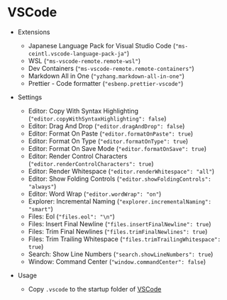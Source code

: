 # VSCode

- Extensions
    - Japanese Language Pack for Visual Studio Code (`"ms-ceintl.vscode-language-pack-ja"`)
    - WSL (`"ms-vscode-remote.remote-wsl"`)
    - Dev Containers (`"ms-vscode-remote.remote-containers"`)
    - Markdown All in One (`"yzhang.markdown-all-in-one"`)
    - Prettier - Code formatter (`"esbenp.prettier-vscode"`)

- Settings
    - Editor: Copy With Syntax Highlighting (`"editor.copyWithSyntaxHighlighting": false`)
    - Editor: Drag And Drop (`"editor.dragAndDrop": false`)
    - Editor: Format On Paste (`"editor.formatOnPaste": true`)
    - Editor: Format On Type (`"editor.formatOnType": true`)
    - Editor: Format On Save Mode (`"editor.formatOnSave": true`)
    - Editor: Render Control Characters (`"editor.renderControlCharacters": true`)
    - Editor: Render Whitespace (`"editor.renderWhitespace": "all"`)
    - Editor: Show Folding Controls (`"editor.showFoldingControls": "always"`)
    - Editor: Word Wrap (`"editor.wordWrap": "on"`)
    - Explorer: Incremental Naming (`"explorer.incrementalNaming": "smart"`)
    - Files: Eol (`"files.eol": "\n"`)
    - Files: Insert Final Newline (`"files.insertFinalNewline": true`)
    - Files: Trim Final Newlines (`"files.trimFinalNewlines": true`)
    - Files: Trim Trailing Whitespace (`"files.trimTrailingWhitespace": true`)
    - Search: Show Line Numbers (`"search.showLineNumbers": true`)
    - Window: Command Center (`"window.commandCenter": false`)

- Usage
  - Copy `.vscode` to the startup folder of [VSCode]

[VSCode]:https://code.visualstudio.com/
